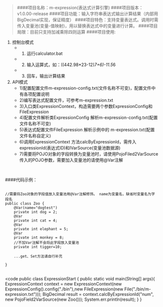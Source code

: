 >####项目名称：m-expression(表达式计算引擎)
####项目版本：v1.0.00-release
####项目功能：输入字符串表达式输出计算结果（内部用BigDecimal实现，保证精度）
####项目特色：支持变量表达式。调用时需传入变量池(变量-值映射)，用以替换表达式中的变量进行计算。
####项目局限：目前只支持加减乘除四则运算
####项目使用:
1. 控制台模式
	* 1) 运行calculator.bat
	* 2) 输入运算式，如：((442.98*23-12)*7+6)-11.5*6
	* 3) 回车，输出计算结果
2. API模式
	* 1)配置配置文件m-expression-config.txt(文件名称不可变)，配置文件中有各项配置说明
	* 2)编写表达式配置文件，可参考m-expression.txt
	* 3)入口类ExpressionContext，构造需要两个参数ExpressionConfig和FileExpression
	* 4)配置文件解析类ExpressionConfig 解析m-expression-config.txt(配置文件名称不可变)
	* 5)表达式配置文件FileExpression 解析示例中的 m-expression.txt(配置文件名称自定义)
	* 6)调用ExpressionContext 方法calcByExpressionId，需传入expressionId(表达式ID)和IVarSource(变量池数据源)
	* 7)需要将POJO对象的字段转换为变量池时，请使用PojoFiled2VarSource 传入的POJO参数，需要加入变量池的请使用@Var注解
<br/>

####代码示例：
<pre>
<code>
//需要将Zoo对象的字段值放入变量池用@Var注解修饰。 name为变量名，缺省时变量名为字段名
public class Zoo {
	@Var(name="dogtest")
	private int dog = 2;
	@Var
	private int cat = 4;
	@Var
	private int elephant = 5;
	@Var
	private int monkey = 8;
	//不加Var注解不会将此字段放入变量池
	private int tigger=10;
	
	...get、Set方法请自行补充
	
}
</code>
</pre>
<code
public class ExpressionStart {
	public static void main(String[] args){
		ExpressionContext context = new ExpressionContext(new ExpressionConfig().config("./bin"),new FileExpression(new File("./bin/m-expression.txt")));
		BigDecimal result = context.calcByExpressionId("num", new PojoField2VarSource<Zoo>(new Zoo()));
		System.err.println(result);
	}
}
</code>
